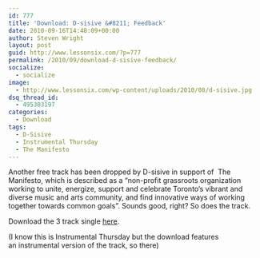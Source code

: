 ```yaml
---
id: 777
title: 'Download: D-sisive &#8211; Feedback'
date: 2010-09-16T14:48:09+00:00
author: Steven Wright
layout: post
guid: http://www.lessonsix.com/?p=777
permalink: /2010/09/download-d-sisive-feedback/
socialize:
  - socialize
image:
  - http://www.lessonsix.com/wp-content/uploads/2010/08/d-sisive.jpg
dsq_thread_id:
  - 495303197
categories:
  - Download
tags:
  - D-Sisive
  - Instrumental Thursday
  - The Manifesto
---
```

Another free track has been dropped by D-sisive in support of  The Manifesto, which is described as a &#8220;non-profit grassroots organization working to unite, energize, support and celebrate Toronto’s vibrant and diverse music and arts community, and find innovative ways of working together towards common goals&#8221;. Sounds good, right? So does the track.

<!--more-->


  
Download the 3 track single [here](http://themanifesto.ca/d-sisive-drops-feedback-manifesto/).

(I know this is Instrumental Thursday but the download features an instrumental version of the track, so there)